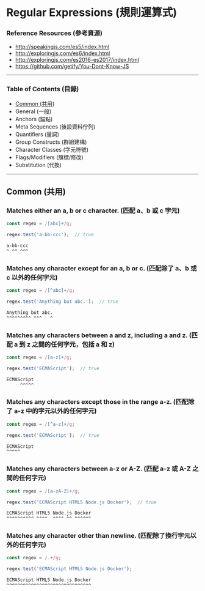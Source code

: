 # Regular Expressions (規則運算式)

### Reference Resources (參考資源)

* http://speakingjs.com/es5/index.html
* http://exploringjs.com/es6/index.html
* http://exploringjs.com/es2016-es2017/index.html
* https://github.com/getify/You-Dont-Know-JS

***

### Table of Contents (目錄)

* [Common (共用)](#common-共用)
* General (一般)
* Anchors (錨點)
* Meta Sequences (後設資料佇列)
* Quantifiers (量詞)
* Group Constructs (群組建構)
* Character Classes (字元符號)
* Flags/Modifiers (旗標/修改)
* Substitution (代換)

***

## Common (共用)

### Matches either an a, b or c character. (匹配 a、b 或 c 字元)

```js
const regex = /[abc]+/g;

regex.test('a-bb-ccc');  // true
```

```bash
a-bb-ccc
^ ^^ ^^^
```

### Matches any character except for an a, b or c. (匹配除了 a、b 或 c 以外的任何字元)

```js
const regex = /[^abc]+/g;

regex.test('Anything but abc.');  // true
```

```bash
Anything but abc.
^^^^^^^^^ ^^^   ^
```

### Matches any characters between a and z, including a and z. (匹配 a 到 z 之間的任何字元，包括 a 和 z)

```js
const regex = /[a-z]+/g;

regex.test('ECMAScript');  // true
```

```bash
ECMAScript
     ^^^^^
```

### Matches any characters except those in the range a-z. (匹配除了 a-z 中的字元以外的任何字元)

```js
const regex = /[^a-z]+/g;

regex.test('ECMAScript');  // true
```

```bash
ECMAScript
^^^^^
```

### Matches any characters between a-z or A-Z. (匹配 a-z 或 A-Z 之間的任何字元)

```js
const regex = /[a-zA-Z]+/g;

regex.test('ECMAScript HTML5 Node.js Docker');  // true
```

```bash
ECMAScript HTML5 Node.js Docker
^^^^^^^^^^ ^^^^  ^^^^ ^^ ^^^^^^
```

### Matches any character other than newline. (匹配除了換行字元以外的任何字元)

```js
const regex = /.+/g;

regex.test('ECMAScript HTML5 Node.js Docker');
```

```bash
ECMAScript HTML5 Node.js Docker
^^^^^^^^^^^^^^^^^^^^^^^^^^^^^^^
```

